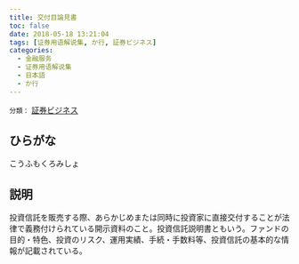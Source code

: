```yaml
---
title: 交付目論見書
toc: false
date: 2018-05-18 13:21:04
tags: [证券用语解说集, か行, 証券ビジネス]
categories:
  - 金融服务
  - 证券用语解说集
  - 日本語
  - か行
---
```


`分類：` [証券ビジネス](/tags/証券ビジネス/)

## ひらがな

こうふもくろみしょ

## 説明

投資信託を販売する際、あらかじめまたは同時に投資家に直接交付することが法律で義務付けられている開示資料のこと。投資信託説明書ともいう。ファンドの目的・特色、投資のリスク、運用実績、手続・手数料等、投資信託の基本的な情報が記載されている。
